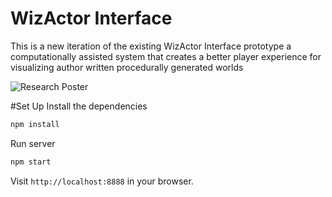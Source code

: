   # WizActor Interface
  This is a new iteration of the existing WizActor Interface prototype a computationally assisted system that creates a better player experience for visualizing author written procedurally generated worlds





![Research Poster](https://github.com/texturedcookie/Tolmas-Project/blob/main/POSTER.jpg)


#Set Up
Install the dependencies

```bash
npm install
```

Run server

```bash
npm start
```

Visit `http://localhost:8888` in your browser.



